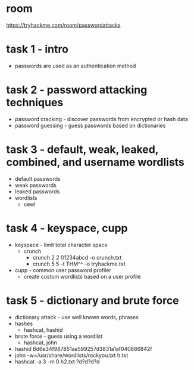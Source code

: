 # room
https://tryhackme.com/room/passwordattacks

# task 1 - intro
* passwords are used as an authentication method

# task 2 - password attacking techniques
* password cracking - discover passwords from encrypted or hash data
* password guessing - guess passwords based on dictionaries

# task 3 - default, weak, leaked, combined, and username wordlists
* default passwords
* weak passwords
* leaked passwords
* wordlists
    * cewl

# task 4 - keyspace, cupp
* keyspace - limit total character space
    * crunch
        * crunch 2 2 01234abcd -o crunch.txt
        * crunch 5 5 -t THM^^ -o tryhackme.txt
* cupp - common user password profiler
    * create custom wordlists based on a user profile

# task 5 - dictionary and brute force
* dictionary attack - use well known words, phrases
* hashes
    * hashcat, hashid
* brute force - guess using a wordlist
    * hashcat, john
* hashid 8d6e34f987851aa599257d3831a1af040886842f
* john -w=/usr/share/wordlists/rockyou.txt h.txt
* hashcat -a 3 -m 0 h2.txt ?d?d?d?d
